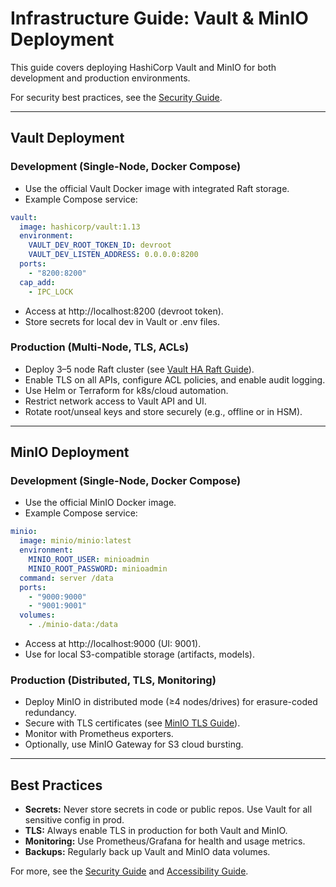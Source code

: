 # Infrastructure Guide: Vault & MinIO Deployment

This guide covers deploying HashiCorp Vault and MinIO for both development and production environments.

For security best practices, see the [Security Guide](../docs/src/docs/security.md).

---

## Vault Deployment

### Development (Single-Node, Docker Compose)
- Use the official Vault Docker image with integrated Raft storage.
- Example Compose service:

```yaml
vault:
  image: hashicorp/vault:1.13
  environment:
    VAULT_DEV_ROOT_TOKEN_ID: devroot
    VAULT_DEV_LISTEN_ADDRESS: 0.0.0.0:8200
  ports:
    - "8200:8200"
  cap_add:
    - IPC_LOCK
```
- Access at http://localhost:8200 (devroot token).
- Store secrets for local dev in Vault or .env files.

### Production (Multi-Node, TLS, ACLs)
- Deploy 3–5 node Raft cluster (see [Vault HA Raft Guide](https://developer.hashicorp.com/vault/docs/enterprise/raft)).
- Enable TLS on all APIs, configure ACL policies, and enable audit logging.
- Use Helm or Terraform for k8s/cloud automation.
- Restrict network access to Vault API and UI.
- Rotate root/unseal keys and store securely (e.g., offline or in HSM).

---

## MinIO Deployment

### Development (Single-Node, Docker Compose)
- Use the official MinIO Docker image.
- Example Compose service:

```yaml
minio:
  image: minio/minio:latest
  environment:
    MINIO_ROOT_USER: minioadmin
    MINIO_ROOT_PASSWORD: minioadmin
  command: server /data
  ports:
    - "9000:9000"
    - "9001:9001"
  volumes:
    - ./minio-data:/data
```
- Access at http://localhost:9000 (UI: 9001).
- Use for local S3-compatible storage (artifacts, models).

### Production (Distributed, TLS, Monitoring)
- Deploy MinIO in distributed mode (≥4 nodes/drives) for erasure-coded redundancy.
- Secure with TLS certificates (see [MinIO TLS Guide](https://min.io/docs/minio/linux/security/tls.html)).
- Monitor with Prometheus exporters.
- Optionally, use MinIO Gateway for S3 cloud bursting.

---

## Best Practices
- **Secrets:** Never store secrets in code or public repos. Use Vault for all sensitive config in prod.
- **TLS:** Always enable TLS in production for both Vault and MinIO.
- **Monitoring:** Use Prometheus/Grafana for health and usage metrics.
- **Backups:** Regularly back up Vault and MinIO data volumes.

For more, see the [Security Guide](../docs/src/docs/security.md) and [Accessibility Guide](../docs/src/docs/accessibility.md).